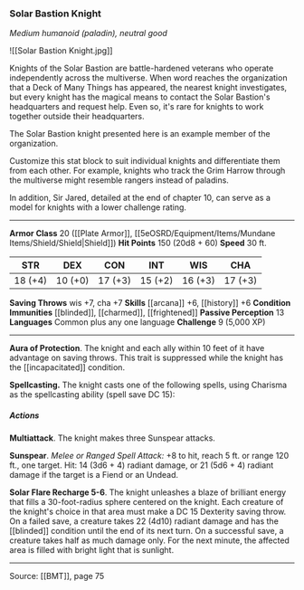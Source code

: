 ### Solar Bastion Knight
_Medium humanoid (paladin), neutral good_

![[Solar Bastion Knight.jpg]]

Knights of the Solar Bastion are battle-hardened veterans who operate independently across the multiverse. When word reaches the organization that a Deck of Many Things has appeared, the nearest knight investigates, but every knight has the magical means to contact the Solar Bastion's headquarters and request help. Even so, it's rare for knights to work together outside their headquarters.

The Solar Bastion knight presented here is an example member of the organization.

Customize this stat block to suit individual knights and differentiate them from each other. For example, knights who track the Grim Harrow through the multiverse might resemble rangers instead of paladins.

In addition, Sir Jared, detailed at the end of chapter 10, can serve as a model for knights with a lower challenge rating.




---

**Armor Class** 20 ([[Plate Armor]], [[5eOSRD/Equipment/Items/Mundane Items/Shield/Shield|Shield]])
**Hit Points** 150 (20d8 + 60)
**Speed** 30 ft.

| STR     | DEX     | CON     | INT     | WIS     | CHA     |
|---------|---------|---------|---------|---------|---------|
| 18 (+4) | 10 (+0) | 17 (+3) | 15 (+2) | 16 (+3) | 17 (+3) |

**Saving Throws** wis +7, cha +7
**Skills** [[arcana]] +6, [[history]] +6
**Condition Immunities** [[blinded]], [[charmed]], [[frightened]]
**Passive Perception** 13
**Languages** Common plus any one language
**Challenge** 9 (5,000 XP)

---

**Aura of Protection**. The knight and each ally within 10 feet of it have advantage on saving throws. This trait is suppressed while the knight has the [[incapacitated]] condition.

**Spellcasting.** The knight casts one of the following spells, using Charisma as the spellcasting ability (spell save DC 15):

##### Actions
**Multiattack**. The knight makes three Sunspear attacks.

**Sunspear**. _Melee or Ranged Spell Attack:_ +8 to hit, reach 5 ft. or range 120 ft., one target. Hit: 14 (3d6 + 4) radiant damage, or 21 (5d6 + 4) radiant damage if the target is a Fiend or an Undead.

**Solar Flare Recharge 5-6**. The knight unleashes a blaze of brilliant energy that fills a 30-foot-radius sphere centered on the knight. Each creature of the knight's choice in that area must make a DC 15 Dexterity saving throw. On a failed save, a creature takes 22 (4d10) radiant damage and has the [[blinded]] condition until the end of its next turn. On a successful save, a creature takes half as much damage only. For the next minute, the affected area is filled with bright light that is sunlight.


---

Source: [[BMT]], page 75